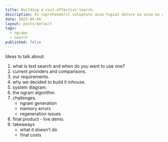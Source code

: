 ```yaml
---
title: Building a cost-effective search.
description: In reprehenderit voluptate anim fugiat dolore ea anim ex deserunt laboris. Velit qui occaecat ea magna Lorem est est ipsum excepteur. Officia duis duis ut excepteur ad voluptate fugiat pariatur non amet dolor deserunt est duis. Ea nisi do fugiat laborum dolor ipsum sunt ut deserunt non anim dolor nostrud. Adipisicing eiusmod occaecat cillum ipsum duis proident exercitation qui fugiat eiusmod eiusmod proident pariatur. Deserunt labore ullamco voluptate est veniam sint aute consectetur ad Lorem minim occaecat.
date: 2023-04-06
layout: posts/default
tags:
  - ngrams
  - search
published: false
---
```


Ideas to talk about:

1. what is text search and when do you want to use one?
2. current providers and comparisons.
3. our requirements.
4. why we decided to build it inhouse.
5. system diagram.
6. the ngram algorithm.
7. challenges.
   - ngram generation
   - memory errors
   - regeneration issues
8. final product - live demo.
9. takeaways
   - what it doesn't do
   - final costs
